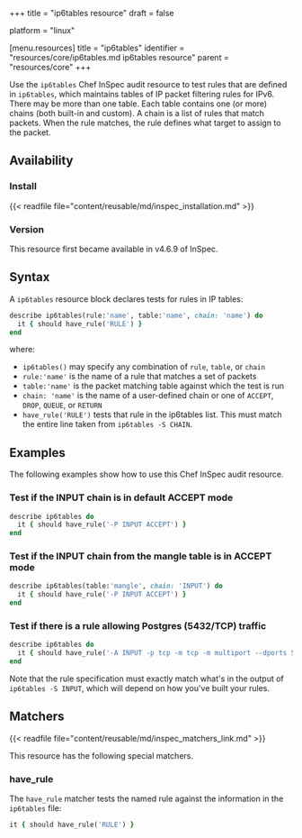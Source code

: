 +++
title = "ip6tables resource"
draft = false

platform = "linux"

[menu.resources]
    title = "ip6tables"
    identifier = "resources/core/ip6tables.md ip6tables resource"
    parent = "resources/core"
+++

Use the `ip6tables` Chef InSpec audit resource to test rules that are defined in `ip6tables`, which maintains tables of IP packet filtering rules for IPv6. There may be more than one table. Each table contains one (or more) chains (both built-in and custom). A chain is a list of rules that match packets. When the rule matches, the rule defines what target to assign to the packet.

## Availability

### Install

{{< readfile file="content/reusable/md/inspec_installation.md" >}}

### Version

This resource first became available in v4.6.9 of InSpec.

## Syntax

A `ip6tables` resource block declares tests for rules in IP tables:

```ruby
describe ip6tables(rule:'name', table:'name', chain: 'name') do
  it { should have_rule('RULE') }
end
```

where:

- `ip6tables()` may specify any combination of `rule`, `table`, or `chain`
- `rule:'name'` is the name of a rule that matches a set of packets
- `table:'name'` is the packet matching table against which the test is run
- `chain: 'name'` is the name of a user-defined chain or one of `ACCEPT`, `DROP`, `QUEUE`, or `RETURN`
- `have_rule('RULE')` tests that rule in the ip6tables list. This must match the entire line taken from `ip6tables -S CHAIN`.

## Examples

The following examples show how to use this Chef InSpec audit resource.

### Test if the INPUT chain is in default ACCEPT mode

```ruby
describe ip6tables do
  it { should have_rule('-P INPUT ACCEPT') }
end
```

### Test if the INPUT chain from the mangle table is in ACCEPT mode

```ruby
describe ip6tables(table:'mangle', chain: 'INPUT') do
  it { should have_rule('-P INPUT ACCEPT') }
end
```

### Test if there is a rule allowing Postgres (5432/TCP) traffic

```ruby
describe ip6tables do
  it { should have_rule('-A INPUT -p tcp -m tcp -m multiport --dports 5432 -m comment --comment "postgres" -j ACCEPT') }
end
```

Note that the rule specification must exactly match what's in the output of `ip6tables -S INPUT`, which will depend on how you've built your rules.

## Matchers

{{< readfile file="content/reusable/md/inspec_matchers_link.md" >}}

This resource has the following special matchers.

### have_rule

The `have_rule` matcher tests the named rule against the information in the `ip6tables` file:

```ruby
it { should have_rule('RULE') }
```
